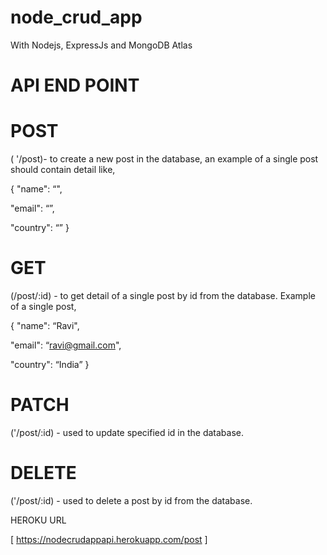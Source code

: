 # node_crud_app

With Nodejs, ExpressJs and MongoDB Atlas



# API END POINT

# POST
( '/post)- to create a new post in the database, an example of a single post should contain detail like, 

{
   "name": “<name input>",

   "email": “<email input>”,

   "country": “<country input>”
}


# GET
(/post/:id) - to get detail of a single post by id from the database. Example of a single post,

{
   "name": “Ravi",

   "email": “ravi@gmail.com",

   "country": “India”
}


# PATCH
('/post/:id) - used to update specified id in the database. 


# DELETE
('/post/:id) - used to delete a post by id from the database.


HEROKU URL

 [  https://nodecrudappapi.herokuapp.com/post ]
